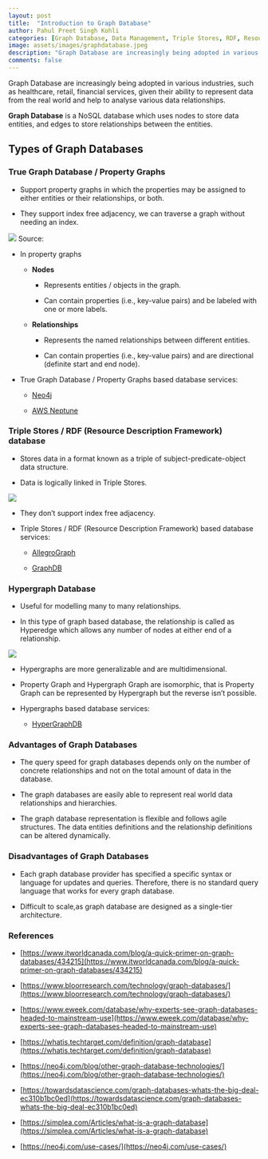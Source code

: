 ```yaml
---
layout: post
title:  "Introduction to Graph Database"
author: Pahul Preet Singh Kohli
categories: [Graph Database, Data Management, Triple Stores, RDF, Resource Description Framework, Property Graph, Hypergraph] 
image: assets/images/graphdatabase.jpeg
description: "Graph Database are increasingly being adopted in various industries, such as healthcare, retail, financial services, given their ability to represent data from the real world and help to analyse various data relationships. Graph Database is a NoSQL database which uses nodes to store data entities, and edges to store relationships between the entities."
comments: false
---
```



Graph Database are increasingly being adopted in various industries, such as healthcare, retail, financial services, given their ability to represent data from the real world and help to analyse various data relationships.

**Graph Database** is a NoSQL database which uses nodes to store data entities, and edges to store relationships between the entities.

  

## Types of Graph Databases

  

### True Graph Database / Property Graphs
    

-   Support property graphs in which the properties may be assigned to either entities or their relationships, or both.
    
-   They support index free adjacency, we can traverse a graph without needing an index.
    

![](https://lh5.googleusercontent.com/rN1n3-Zj_pDKrzOzFuWMwUrP3NgaGqvE_tNJWb0Hz3yIXW2TRhuVOKIM1605nwBPZYQyqMiAB0zzyNZOfJzYBbrtr1vh2NbQhOUE2Wp3d9b62rzThifn3AAUBVVU5ZUT6xQPfyXD)
Source: 

-   In property graphs
    
	
	-   **Nodes**
	    
	
		-   Represents entities / objects in the graph.
		    
		-   Can contain properties (i.e., key-value pairs) and be labeled with one or more labels.
		    

	-   **Relationships**
	    
	
		-   Represents the named relationships between different entities.
		    
		-   Can contain properties (i.e., key-value pairs) and are directional (definite start and end node).
	    

  

-   True Graph Database / Property Graphs based database services:
    
	
	-   [Neo4j](https://neo4j.com/)
	    
	-   [AWS Neptune](https://aws.amazon.com/neptune/)
	    

  
  

### Triple Stores / RDF (Resource Description Framework) database
    

-   Stores data in a format known as a triple of subject-predicate-object data structure.
    
-   Data is logically linked in Triple Stores.
    

  

![](https://lh5.googleusercontent.com/m4ymdIyFModi1-oO_ixqfgTo4nS5wLElzFs9bLlGqDIurcjGoxNgNQpg6--ZJ4Gl6q5X7N3aSMAjb8TQZNd2JjI7EO-VKi_dVMXNGUogpF2L6Gc0VxEPLuM_KeGrU2tY6GplkBsd)

-   They don’t support index free adjacency.
    
-   Triple Stores / RDF (Resource Description Framework) based database services:
    
	
	-   [AllegroGraph](https://franz.com/agraph/allegrograph/)
	    
	-   [GraphDB](http://graphdb.ontotext.com/graphdb/)
	    

  
### Hypergraph Database
    

-   Useful for modelling many to many relationships.
    
-   In this type of graph based database, the relationship is called as Hyperedge which allows any number of nodes at either end of a relationship.
    

![](https://lh3.googleusercontent.com/mGTY3hCzvxC6q41Xwm_L0d15aGnPVWOK0TyFyj9wWKcjWacZmkOr8bGycgZirspjoW0pSAE-JHy7BHgvwKlW-Y1B4CdjckhIzoGeddf9obud7eKmlWhyaFkTB_VUDxvhr1vO4Rm6)

-   Hypergraphs are more generalizable and are multidimensional.
    
-   Property Graph and Hypergraph Graph are isomorphic, that is Property Graph can be represented by Hypergraph but the reverse isn’t possible.
    
-   Hypergraphs based database services:
	    

	-   [HyperGraphDB](http://www.hypergraphdb.org/)
	    

  

### Advantages of Graph Databases

-   The query speed for graph databases depends only on the number of concrete relationships and not on the total amount of data in the database.
    
-   The graph databases are easily able to represent real world data relationships and hierarchies.
    
-   The graph database representation is flexible and follows agile structures. The data entities definitions and the relationship definitions can be altered dynamically.
    

  

### Disadvantages of Graph Databases

-   Each graph database provider has specified a specific syntax or language for updates and queries. Therefore, there is no standard query language that works for every graph database.
    
-   Difficult to scale,as graph database are designed as a single-tier architecture.
    

  

### References

-   [https://www.itworldcanada.com/blog/a-quick-primer-on-graph-databases/434215](https://www.itworldcanada.com/blog/a-quick-primer-on-graph-databases/434215)
    
-   [https://www.bloorresearch.com/technology/graph-databases/](https://www.bloorresearch.com/technology/graph-databases/)
    
-   [https://www.eweek.com/database/why-experts-see-graph-databases-headed-to-mainstream-use](https://www.eweek.com/database/why-experts-see-graph-databases-headed-to-mainstream-use)
    
-   [https://whatis.techtarget.com/definition/graph-database](https://whatis.techtarget.com/definition/graph-database)
    
-   [https://neo4j.com/blog/other-graph-database-technologies/](https://neo4j.com/blog/other-graph-database-technologies/)
    
-   [https://towardsdatascience.com/graph-databases-whats-the-big-deal-ec310b1bc0ed](https://towardsdatascience.com/graph-databases-whats-the-big-deal-ec310b1bc0ed)
    
-   [https://simplea.com/Articles/what-is-a-graph-database](https://simplea.com/Articles/what-is-a-graph-database)
    
-   [https://neo4j.com/use-cases/](https://neo4j.com/use-cases/)
